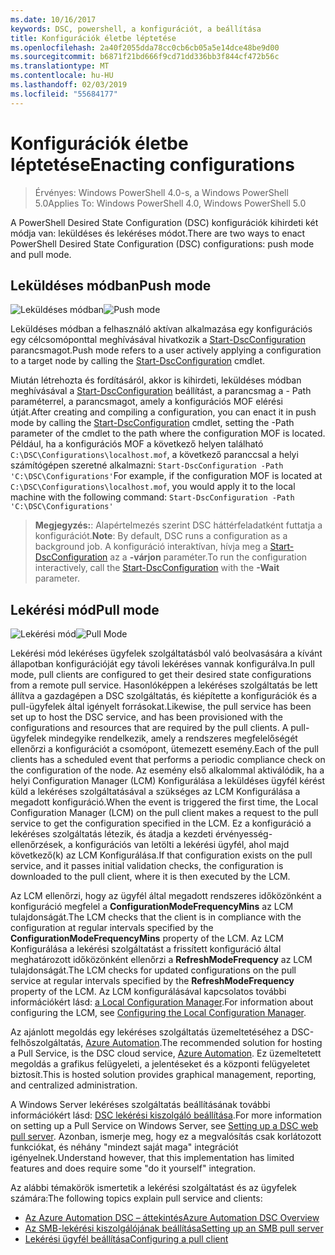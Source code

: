 ```yaml
---
ms.date: 10/16/2017
keywords: DSC, powershell, a konfigurációt, a beállítása
title: Konfigurációk életbe léptetése
ms.openlocfilehash: 2a40f2055dda78cc0cb6cb05a5e14dce48be9d00
ms.sourcegitcommit: b6871f21bd666f9cd71dd336bb3f844cf472b56c
ms.translationtype: MT
ms.contentlocale: hu-HU
ms.lasthandoff: 02/03/2019
ms.locfileid: "55684177"
---
```

# <a name="enacting-configurations"></a><span data-ttu-id="65796-103">Konfigurációk életbe léptetése</span><span class="sxs-lookup"><span data-stu-id="65796-103">Enacting configurations</span></span>

><span data-ttu-id="65796-104">Érvényes: Windows PowerShell 4.0-s, a Windows PowerShell 5.0</span><span class="sxs-lookup"><span data-stu-id="65796-104">Applies To: Windows PowerShell 4.0, Windows PowerShell 5.0</span></span>

<span data-ttu-id="65796-105">A PowerShell Desired State Configuration (DSC) konfigurációk kihirdeti két módja van: leküldéses és lekéréses módot.</span><span class="sxs-lookup"><span data-stu-id="65796-105">There are two ways to enact PowerShell Desired State Configuration (DSC) configurations: push mode and pull mode.</span></span>

## <a name="push-mode"></a><span data-ttu-id="65796-106">Leküldéses módban</span><span class="sxs-lookup"><span data-stu-id="65796-106">Push mode</span></span>

<span data-ttu-id="65796-107">![Leküldéses módban](../images/pushModel.png "leküldés üzemmód működése")</span><span class="sxs-lookup"><span data-stu-id="65796-107">![Push mode](../images/pushModel.png "How push mode works")</span></span>

<span data-ttu-id="65796-108">Leküldéses módban a felhasználó aktívan alkalmazása egy konfigurációs egy célcsomóponttal meghívásával hivatkozik a [Start-DscConfiguration](/powershell/module/psdesiredstateconfiguration/start-dscconfiguration) parancsmagot.</span><span class="sxs-lookup"><span data-stu-id="65796-108">Push mode refers to a user actively applying a configuration to a target node by calling the [Start-DscConfiguration](/powershell/module/psdesiredstateconfiguration/start-dscconfiguration) cmdlet.</span></span>

<span data-ttu-id="65796-109">Miután létrehozta és fordításáról, akkor is kihirdeti, leküldéses módban meghívásával a [Start-DscConfiguration](/powershell/module/psdesiredstateconfiguration/start-dscconfiguration) beállítást, a parancsmag a - Path paraméterrel, a parancsmagot, amely a konfigurációs MOF elérési útját.</span><span class="sxs-lookup"><span data-stu-id="65796-109">After creating and compiling a configuration, you can enact it in push mode by calling the [Start-DscConfiguration](/powershell/module/psdesiredstateconfiguration/start-dscconfiguration) cmdlet, setting the -Path parameter of the cmdlet to the path where the configuration MOF is located.</span></span>
<span data-ttu-id="65796-110">Például, ha a konfigurációs MOF a következő helyen található `C:\DSC\Configurations\localhost.mof`, a következő paranccsal a helyi számítógépen szeretné alkalmazni: `Start-DscConfiguration -Path 'C:\DSC\Configurations'`</span><span class="sxs-lookup"><span data-stu-id="65796-110">For example, if the configuration MOF is located at `C:\DSC\Configurations\localhost.mof`, you would apply it to the local machine with the following command: `Start-DscConfiguration -Path 'C:\DSC\Configurations'`</span></span>

> <span data-ttu-id="65796-111">__Megjegyzés:__: Alapértelmezés szerint DSC háttérfeladatként futtatja a konfigurációt.</span><span class="sxs-lookup"><span data-stu-id="65796-111">__Note__: By default, DSC runs a configuration as a background job.</span></span> <span data-ttu-id="65796-112">A konfiguráció interaktívan, hívja meg a [Start-DscConfiguration](/powershell/module/psdesiredstateconfiguration/start-dscconfiguration) az a __-várjon__ paraméter.</span><span class="sxs-lookup"><span data-stu-id="65796-112">To run the configuration interactively, call the [Start-DscConfiguration](/powershell/module/psdesiredstateconfiguration/start-dscconfiguration) with the __-Wait__ parameter.</span></span>

## <a name="pull-mode"></a><span data-ttu-id="65796-113">Lekérési mód</span><span class="sxs-lookup"><span data-stu-id="65796-113">Pull mode</span></span>

<span data-ttu-id="65796-114">![Lekérési mód](../images/pullModel.png "lekéréses üzemmód működése")</span><span class="sxs-lookup"><span data-stu-id="65796-114">![Pull Mode](../images/pullModel.png "How pull mode works")</span></span>

<span data-ttu-id="65796-115">Lekérési mód lekéréses ügyfelek szolgáltatásból való beolvasására a kívánt állapotban konfigurációját egy távoli lekéréses vannak konfigurálva.</span><span class="sxs-lookup"><span data-stu-id="65796-115">In pull mode, pull clients are configured to get their desired state configurations from a remote pull service.</span></span>
<span data-ttu-id="65796-116">Hasonlóképpen a lekéréses szolgáltatás be lett állítva a gazdagépen a DSC szolgáltatás, és kiépítette a konfigurációk és a pull-ügyfelek által igényelt forrásokat.</span><span class="sxs-lookup"><span data-stu-id="65796-116">Likewise, the pull service has been set up to host the DSC service, and has been provisioned with the configurations and resources that are required by the pull clients.</span></span>
<span data-ttu-id="65796-117">A pull-ügyfelek mindegyike rendelkezik, amely a rendszeres megfelelőségét ellenőrzi a konfigurációt a csomópont, ütemezett esemény.</span><span class="sxs-lookup"><span data-stu-id="65796-117">Each of the pull clients has a scheduled event that performs a periodic compliance check on the configuration of the node.</span></span>
<span data-ttu-id="65796-118">Az esemény első alkalommal aktiválódik, ha a helyi Configuration Manager (LCM) Konfigurálása a leküldéses ügyfél kérést küld a lekéréses szolgáltatásával a szükséges az LCM Konfigurálása a megadott konfiguráció.</span><span class="sxs-lookup"><span data-stu-id="65796-118">When the event is triggered the first time, the Local Configuration Manager (LCM) on the pull client makes a request to the pull service to get the configuration specified in the LCM.</span></span>
<span data-ttu-id="65796-119">Ez a konfiguráció a lekéréses szolgáltatás létezik, és átadja a kezdeti érvényesség-ellenőrzések, a konfigurációs van letölti a lekérési ügyfél, ahol majd következő(k) az LCM Konfigurálása.</span><span class="sxs-lookup"><span data-stu-id="65796-119">If that configuration exists on the pull service, and it passes initial validation checks, the configuration is downloaded to the pull client, where it is then executed by the LCM.</span></span>

<span data-ttu-id="65796-120">Az LCM ellenőrzi, hogy az ügyfél által megadott rendszeres időközönként a konfiguráció megfelel a **ConfigurationModeFrequencyMins** az LCM tulajdonságát.</span><span class="sxs-lookup"><span data-stu-id="65796-120">The LCM checks that the client is in compliance with the configuration at regular intervals specified by the **ConfigurationModeFrequencyMins** property of the LCM.</span></span>
<span data-ttu-id="65796-121">Az LCM Konfigurálása a lekérési szolgáltatást a frissített konfiguráció által meghatározott időközönként ellenőrzi a **RefreshModeFrequency** az LCM tulajdonságát.</span><span class="sxs-lookup"><span data-stu-id="65796-121">The LCM checks for updated configurations on the pull service at regular intervals specified by the **RefreshModeFrequency** property of the LCM.</span></span>
<span data-ttu-id="65796-122">Az LCM konfigurálásával kapcsolatos további információkért lásd: [a Local Configuration Manager](../managing-nodes/metaConfig.md).</span><span class="sxs-lookup"><span data-stu-id="65796-122">For information about configuring the LCM, see [Configuring the Local Configuration Manager](../managing-nodes/metaConfig.md).</span></span>

<span data-ttu-id="65796-123">Az ajánlott megoldás egy lekéréses szolgáltatás üzemeltetéséhez a DSC-felhőszolgáltatás, [Azure Automation](https://azure.microsoft.com/services/automation/).</span><span class="sxs-lookup"><span data-stu-id="65796-123">The recommended solution for hosting a Pull Service, is the DSC cloud service, [Azure Automation](https://azure.microsoft.com/services/automation/).</span></span>
<span data-ttu-id="65796-124">Ez üzemeltetett megoldás a grafikus felügyeleti, a jelentéseket és a központi felügyeletet biztosít.</span><span class="sxs-lookup"><span data-stu-id="65796-124">This is hosted solution provides graphical management, reporting, and centralized administration.</span></span>

<span data-ttu-id="65796-125">A Windows Server lekéréses szolgáltatás beállításának további információkért lásd: [DSC lekérési kiszolgáló beállítása](pullServer.md).</span><span class="sxs-lookup"><span data-stu-id="65796-125">For more information on setting up a Pull Service on Windows Server, see [Setting up a DSC web pull server](pullServer.md).</span></span>
<span data-ttu-id="65796-126">Azonban, ismerje meg, hogy ez a megvalósítás csak korlátozott funkciókat, és néhány "mindezt saját maga" integrációt igényelnek.</span><span class="sxs-lookup"><span data-stu-id="65796-126">Understand however, that this implementation has limited features and does require some "do it yourself" integration.</span></span>

<span data-ttu-id="65796-127">Az alábbi témakörök ismertetik a lekérési szolgáltatást és az ügyfelek számára:</span><span class="sxs-lookup"><span data-stu-id="65796-127">The following topics explain pull service and clients:</span></span>

- [<span data-ttu-id="65796-128">Az Azure Automation DSC – áttekintés</span><span class="sxs-lookup"><span data-stu-id="65796-128">Azure Automation DSC Overview</span></span>](https://docs.microsoft.com/azure/automation/automation-dsc-overview)
- [<span data-ttu-id="65796-129">Az SMB-lekérési kiszolgálójának beállítása</span><span class="sxs-lookup"><span data-stu-id="65796-129">Setting up an SMB pull server</span></span>](pullServerSMB.md)
- [<span data-ttu-id="65796-130">Lekérési ügyfél beállítása</span><span class="sxs-lookup"><span data-stu-id="65796-130">Configuring a pull client</span></span>](pullClientConfigID.md)
